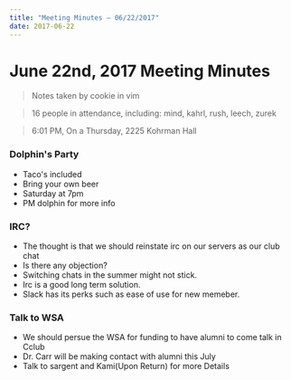 ```yaml
---
title: "Meeting Minutes – 06/22/2017"
date: 2017-06-22
---
```

# June 22nd, 2017 Meeting Minutes
> Notes taken by cookie in vim

> 16 people in attendance, including: mind, kahrl, rush, leech, zurek

> 6:01 PM, On a Thursday, 2225 Kohrman Hall

### Dolphin's Party
- Taco's included
- Bring your own beer
- Saturday at 7pm
- PM dolphin for more info

### IRC?
- The thought is that we should reinstate irc on our servers as our club chat
- Is there any objection?
- Switching chats in the summer might not stick. 
- Irc is a good long term solution. 
- Slack has its perks such as ease of use for new memeber.

### Talk to WSA
- We should persue the WSA for funding to have alumni to come talk in Cclub
- Dr. Carr will be making contact with alumni this July
- Talk to sargent and Kami(Upon Return) for more Details
